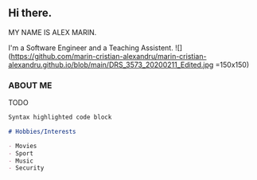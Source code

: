 ## Hi there. 

MY NAME IS ALEX MARIN.

I'm a Software Engineer and a Teaching Assistent.
![](https://github.com/marin-cristian-alexandru/marin-cristian-alexandru.github.io/blob/main/DRS_3573_20200211_Edited.jpg =150x150)


### ABOUT ME
TODO

```markdown
Syntax highlighted code block

# Hobbies/Interests

- Movies
- Sport
- Music
- Security
```
